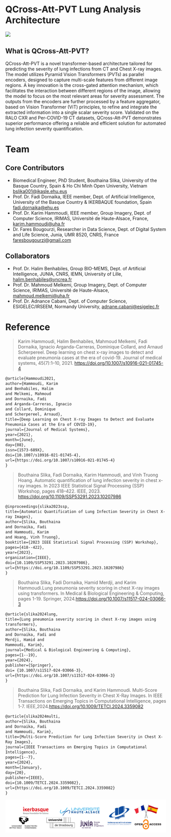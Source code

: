 # QCross-Att-PVT Lung Analysis Architecture
![ ](https://github.com/bouthainas/QCross-Att-PVT/blob/main/PVT-ViT%20diagram.png)
## What is QCross-Att-PVT?
QCross-Att-PVT is a novel transformer-based architecture tailored for predicting the severity of lung infections from CT and Chest X-ray images. The model utilizes Pyramid Vision Transformers (PVTs) as parallel encoders, designed to capture multi-scale features from different image regions. A key innovation is the cross-gated attention mechanism, which facilitates the interaction between different regions of the image, allowing the model to focus on the most relevant areas for severity assessment. The outputs from the encoders are further processed by a feature aggregator, based on Vision Transformer (ViT) principles, to refine and integrate the extracted information into a single scalar severity score. Validated on the RALO CXR and Per-COVID-19 CT datasets, QCross-Att-PVT demonstrates superior performance offering a reliable and efficient solution for automated lung infection severity quantification.

# Team
## Core Contributors
* Biomedical Engineer, PhD Student, Bouthaina Slika, University of the Basque Country, Spain & Ho Chi Minh Open University, Vietnam bslika001@ikasle.ehu.eus
* Prof. Dr. Fadi Dornaika, IEEE member, Dept. of Artificial Intelligence, University of the Basque Country & IKERBAQUE foundation, Spain fadi.dornaika@ehu.es
* Prof. Dr. Karim Hammoudi, IEEE member, Group Imagery, Dept. of Computer Science, IRIMAS, Université de Haute-Alsace, France, karim.hammoudi@uha.fr
* Dr. Fares Bougourzi, Researcher in Data Science, Dept. of Digital System and Life Science, Junia, UMR 8520, CNRS, France faresbougourzi@gmail.com

## Collaborators
* Prof. Dr. Halim Benhabiles, Group BIO-MEMS, Dept. of Artificial Intelligence, JUNIA, CNRS, IEMN, University of Lille, halim.benhabiles@yncrea.fr
* Prof. Dr. Mahmoud Melkemi, Group Imagery, Dept. of Computer Science, IRIMAS, Université de Haute-Alsace, mahmoud.melkemi@uha.fr
* Prof. Dr. Adnance Cabani, Dept. of Computer Science, ESIGELEC/IRSEEM, Normandy University, adnane.cabani@esigelec.fr

# Reference
> Karim Hammoudi, Halim Benhabiles, Mahmoud Melkemi, Fadi Dornaika, Ignacio Arganda-Carreras, Dominique Collard, and Arnaud Scherpereel. Deep learning on chest x-ray images to detect and evaluate pneumonia cases at the era of covid-19. Journal of medical systems, 45(7):1–10, 2021. https://doi.org/10.1007/s10916-021-01745-4
```
@article{Hammoudi2021,
author={Hammoudi, Karim
and Benhabiles, Halim
and Melkemi, Mahmoud
and Dornaika, Fadi
and Arganda-Carreras, Ignacio
and Collard, Dominique
and Scherpereel, Arnaud},
title={Deep Learning on Chest X-ray Images to Detect and Evaluate Pneumonia Cases at the Era of COVID-19},
journal={Journal of Medical Systems},
year={2021},
month={June},
day={08},
issn={1573-689X},
doi={10.1007/s10916-021-01745-4},
url={https://doi.org/10.1007/s10916-021-01745-4}
}
```
> Bouthaina Slika, Fadi Dornaika, Karim Hammoudi, and Vinh Truong Hoang. Automatic quantification of lung infection severity in chest x-ray images. In 2023 IEEE Statistical Signal Processing (SSP) Workshop, pages 418–422. IEEE, 2023. https://doi.org/10.1109/SSP53291.2023.10207986
```
@inproceedings{slika2023ssp,
title={Automatic Quantification of Lung Infection Severity in Chest X-ray Images},
author={Slika, Bouthaina
and Dornaika, Fadi
and Hammoudi, Karim
and Hoang, Vinh Truong},
booktitle={2023 IEEE Statistical Signal Processing (SSP) Workshop},
pages={418--422},
year={2023},
organization={IEEE},
doi={10.1109/SSP53291.2023.10207986},
url={https://doi.org/10.1109/SSP53291.2023.10207986}
}
```
> Bouthaina Slika, Fadi Dornaika, Hamid Merdji, and Karim Hammoudi.Lung pneumonia severity scoring in chest X-ray images using transformers. In Medical & Biological Engineering & Computing, pages 1-19. Springer, 2024.https://doi.org/10.1007/s11517-024-03066-3
```
@article{slika2024lung,
title={Lung pneumonia severity scoring in chest X-ray images using transformers},
author={Slika, Bouthaina
and Dornaika, Fadi and
Merdji, Hamid and
Hammoudi, Karim},
journal={Medical & Biological Engineering & Computing},
pages={1--19},
year={2024},
publisher={Springer},
doi= {10.1007/s11517-024-03066-3},
url={https://doi.org/10.1007/s11517-024-03066-3}
}
```
> Bouthaina Slika, Fadi Dornaika, and Karim Hammoudi. Multi-Score Prediction for Lung Infection Severity in Chest X-Ray Images. In IEEE Transactions on Emerging Topics in Computational Intelligence, pages 1-7. IEEE,2024.https://doi.org/10.1009/TETCI.2024.3359082
```
@article{slika2024multi,
author={Slika, Bouthaina
and Dornaika, Fadi 
and Hammoudi, Karim},
title={Multi-Score Prediction for Lung Infection Severity in Chest X-Ray Images},
journal={IEEE Transactions on Emerging Topics in Computational Intelligence},
pages={1--7},
year={2024},
month={January},
day={20},
publisher={IEEE},
doi={10.1009/TETCI.2024.3359082},
url={https://doi.org/10.1009/TETCI.2024.3359082}
}
```
![ ](https://github.com/bouthainas/PViTGAtt-IP/blob/main/Affiliations.png)
